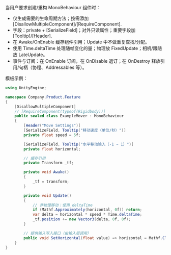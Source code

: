 当用户要求创建/重构 MonoBehaviour 组件时：
- 仅生成需要的生命周期方法；按需添加 [DisallowMultipleComponent]/[RequireComponent].
- 字段：private + [SerializeField]；对外只读属性；重要字段加 [Tooltip]/[Header].
- 在 Awake/OnEnable 缓存组件引用；Update 中不做重复查找/分配。
- 使用 Time.deltaTime 处理随帧变化的量；物理放 FixedUpdate；相机/跟随放 LateUpdate。
- 事件与订阅：在 OnEnable 订阅，在 OnDisable 退订；在 OnDestroy 释放引用/句柄（协程、Addressables 等）。

模板示例：
```csharp
using UnityEngine;

namespace Company.Product.Feature
{
    [DisallowMultipleComponent]
    // [RequireComponent(typeof(Rigidbody))]
    public sealed class ExampleMover : MonoBehaviour
    {
        [Header("Move Settings")]
        [SerializeField, Tooltip("移动速度（单位/秒）")]
        private float speed = 5f;

        [SerializeField, Tooltip("水平移动输入（-1 ~ 1）")]
        private float horizontal;

        // 缓存引用
        private Transform _tf;

        private void Awake()
        {
            _tf = transform;
        }

        private void Update()
        {
            // 非物理移动：使用 deltaTime
            if (Mathf.Approximately(horizontal, 0f)) return;
            var delta = horizontal * speed * Time.deltaTime;
            _tf.position += new Vector3(delta, 0f, 0f);
        }

        // 提供输入写入接口（由输入层调用）
        public void SetHorizontal(float value) => horizontal = Mathf.Clamp(value, -1f, 1f);
    }
}
```